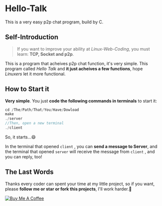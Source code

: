 # Hello-Talk
This is a very easy p2p chat program, build by C.

## Self-Introduction

> If you want to improve your ability at *Linux-Web-Coding*, you must learn: **TCP, Socket and p2p**.

This is a program that acheives p2p chat function, it's very simple. This program called *Hello Talk* and **it just acheives a few functions**, hope *Linuxers* let it more functional.

## How to Start it

**Very simple**. You just **code the following commands in terminals** to start it:

```c
cd /The/Path/That/You/Have/Dowload
make
./server     
//Then, open a new terminal
./client
```
So, it starts...:smile:

In the terminal that opened `client` , you can **send a message to Server**, and the terminal that opened `server` will receive the message from `client` , and you can reply, too!

## The Last Words

Thanks every coder can spent your time at my little project, so if you want, please **follow me or star or fork this projects**, I'll work harder.:thinking:

<a href="https://www.buymeacoffee.com/davidmax" target="_blank"><img src="https://www.buymeacoffee.com/assets/img/custom_images/orange_img.png" alt="Buy Me A Coffee" style="height: auto !important;width: auto !important;" ></a>
